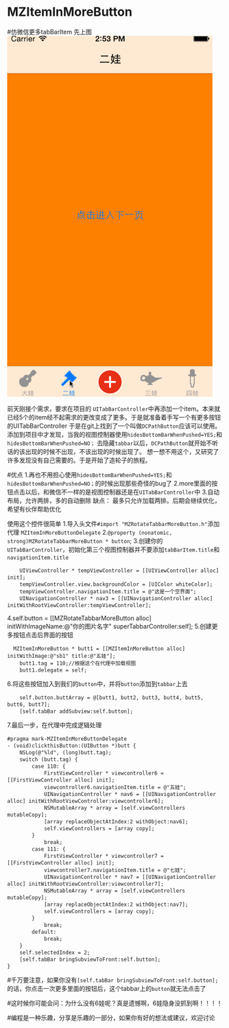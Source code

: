 # MZItemInMoreButton
#仿微信更多tabBarItem
先上图
![image](https://github.com/MZChangchun/MZItemInMoreButton/blob/master/Untitled.gif)

前天刚接个需求，要求在项目的 `UITabBarController`中再添加一个item。本来就已经5个的item经不起需求的更改变成了更多。于是就准备着手写一个有更多按钮的UITabBarController
于是在git上找到了一个叫做`DCPathButton`应该可以使用。添加到项目中才发现，当我的视图控制器使用`hidesBottomBarWhenPushed=YES;`和`hidesBottomBarWhenPushed=NO；`
去隐藏`tabbar`以后，`DCPathButton`就开始不听话的该出现的时候不出现，不该出现的时候出现了。
想一想不用这个，又研究了许多发现没有自己需要的。于是开始了造轮子的旅程。

#优点
1.再也不用担心使用`hidesBottomBarWhenPushed=YES;`和`hidesBottomBarWhenPushed=NO；`的时候出现那些奇怪的bug了
2.more里面的按钮点击以后，和微信不一样的是视图控制器还是在`UITabBarController`中
3.自动布局，允许两排，多的自动删除
缺点：
最多只允许加载两排。后期会继续优化，希望有伙伴帮助优化

使用这个控件很简单
1.导入头文件`#import "MZRotateTabbarMoreButton.h"`添加代理 `MZItemInMoreButtonDelegate`
2.`@property (nonatomic, strong)MZRotateTabbarMoreButton * button`;
3.创建你的`UITabBarController`，初始化第三个视图控制器并不要添加`tabBarItem.title`和`navigationItem.title`
```
    UIViewController * tempViewController = [[UIViewController alloc] init];
    tempViewController.view.backgroundColor = [UIColor whiteColor];
    tempViewController.navigationItem.title = @"这是一个空界面";
    UINavigationController * nav3 = [[UINavigationController alloc] initWithRootViewController:tempViewController];
```
4.self.button = [[MZRotateTabbarMoreButton alloc] initWithImageName:@"你的图片名字" superTabbarController:self];
5.创建更多按钮点击后界面的按钮
```
  MZItemInMoreButton * butt1 = [[MZItemInMoreButton alloc] initWithImage:@"sb1" title:@"五娃"];
    butt1.tag = 110;//根据这个在代理中加载视图
    butt1.delegate = self;
```
6.将这些按钮加入到我们的`button`中，并将`button`添加到`tabbar`上去
```
    self.button.buttArray = @[butt1, butt2, butt3, butt4, butt5, butt6, butt7];
    [self.tabBar addSubview:self.button];
```
7.最后一步，在代理中完成逻辑处理
```
#pragma mark-MZItemInMoreButtonDelegate
- (void)clickthisButton:(UIButton *)butt {
    NSLog(@"%ld", (long)butt.tag);
    switch (butt.tag) {
        case 110: {
            FirstViewController * viewcontroller6 = [[FirstViewController alloc] init];
            viewcontroller6.navigationItem.title = @"五娃";
            UINavigationController * nav6 = [[UINavigationController alloc] initWithRootViewController:viewcontroller6];
            NSMutableArray * array = [self.viewControllers mutableCopy];
            [array replaceObjectAtIndex:2 withObject:nav6];
            self.viewControllers = [array copy];
        }
            break;
        case 111: {
            FirstViewController * viewcontroller7 = [[FirstViewController alloc] init];
            viewcontroller7.navigationItem.title = @"七娃";
            UINavigationController * nav7 = [[UINavigationController alloc] initWithRootViewController:viewcontroller7];
            NSMutableArray * array = [self.viewControllers mutableCopy];
            [array replaceObjectAtIndex:2 withObject:nav7];
            self.viewControllers = [array copy];
        }
            break;
        default:
            break;
    }
    self.selectedIndex = 2;
    [self.tabBar bringSubviewToFront:self.button];
}
```

#千万要注意，如果你没有`[self.tabBar bringSubviewToFront:self.button];`的话，你点击一次更多里面的按钮后，这个tabbar上的`button`就无法点击了

#这时候你可能会问：为什么没有6娃呢？真是遗憾啊，6娃隐身没抓到啊！！！！

#编程是一种乐趣，分享是乐趣的一部分，如果你有好的想法或建议，欢迎讨论


